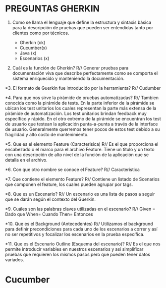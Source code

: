 # PREGUNTAS GHERKIN

1. Como se llama el lenguaje que define la estructura y sintaxis básica para la descripción de pruebas que pueden ser entendidas tanto por clientes como por técnicos.
	* Gherkin (ok)
	* Cucumber(x)
	* Java (x)
	* Escenarios (x)

     
2. Cuál es la función de Gherkin? 
R// Generar pruebas para documentación viva que describe perfectamente como se comporta el sistema enriquecido y manteniendo la documentación.

*3.	El formato de Guerkin fue introducido por la herramienta?
R// Cudumber

*4.	Para que nos sirve la pirámide de pruebas automatizadas?
R// Tambien conocida como la pirámide de tests.
En la parte inferior de la pirámide se ubican los test unitarios los cuales representan la parte más extensa de la pirámide de automatización. Los test unitarios brindan feedback muy específico y rápido.
En el otro extremo de la pirámide se encuentran los test de usuario que testean la aplicación punta-a-punta a través de la interface de usuario. Generalmente querremos tener pocos de estos test debido a su fragilidad y alto costo de mantenimiento.

*5.	Que es el elemento Feature (Caracterisica)
R// Es el  que proporciona el encabezado o el marco para el archivo Feature. Tiene un titulo y un texto con una descripción de alto nivel de la función de la aplicación que se detalla en el archivo.

*6.	Con que otro nombre se conoce el Feature?
R// Caracteristica

*7.	Que contiene el elemento Feature?
R// Contiene un listado de Scenarios que componen el feature, los cuales pueden agrupar por tags.

*8.	Que es un Escenario?
R// Un escenario es una lista de pasos a seguir que se darán según el contexto del Guerkin.

*9.	Cuáles son las palabras claves utilizadas en el escenario?
R//	 Given = Dado que
 	When= Cuando
	Then= Entonces

*10.	Que es el Background (Antecedentes)
R// Utilizamos el background para definir precondiciones para cada uno de los escenarios a correr y así no ser repetitivos y focalizar los escenarios en la prueba específica. 

*11.	Que es el Escenario Outline (Esquema del escenario)?
R// Es el que nos permite introducir variables en nuestros escenarios y asi simplificar pruebas que requieren los mismos pasos pero que pueden tener datos variados.


# Cucumber 

